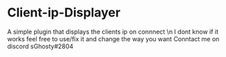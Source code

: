# Client-ip-Displayer
A simple plugin that displays the clients ip on connnect \n
I dont know if it works feel free to use/fix it and change the way you want
Conntact me on discord sGhosty#2804
